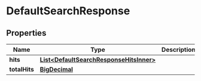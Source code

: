 

# DefaultSearchResponse

## Properties

Name | Type | Description | Notes
------------ | ------------- | ------------- | -------------
**hits** | [**List&lt;DefaultSearchResponseHitsInner&gt;**](DefaultSearchResponseHitsInner.md) |  |  [optional]
**totalHits** | [**BigDecimal**](BigDecimal.md) |  |  [optional]




